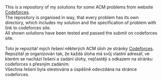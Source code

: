 This is a repository of my solutions for some ACM problems from website [Codeforces](https://codeforces.com/).\
The repository is organised in way, that every problem has its own directory, which includes my solution and the specification of problem with link to codeforces site.\
All shown solutions have been tested and passed the submit on codeforces site.\
\
Toto je repozitář mých řešení některých ACM úloh ze stránky [Codeforces](https://codeforces.com/).\
Repozitář je organizován tak, že každá úloha má svůj vlastní adresář, ve kterém se nachází řešení a zadání úlohy, nejčastěji s odkazem na stránku codeforces s přesným zadáním.\
Všechna řešení byla otestována a úspěšně odevzdána na stránce codeforces.
